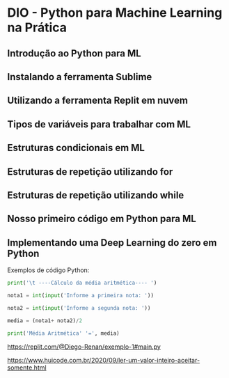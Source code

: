 # DIO - Python para Machine Learning na Prática

## Introdução ao Python para ML

## Instalando a ferramenta Sublime

## Utilizando a ferramenta Replit em nuvem

## Tipos de variáveis para trabalhar com ML

## Estruturas condicionais em ML

## Estruturas de repetição utilizando for 

## Estruturas de repetição utilizando while

## Nosso primeiro código em Python para ML

## Implementando uma Deep Learning do zero em Python


Exemplos de código Python:

```Python
print('\t ----Cálculo da média aritmética---- ') 

nota1 = int(input('Informe a primeira nota: ')) 

nota2 = int(input('Informe a segunda nota: ')) 

media = (nota1+ nota2)/2 

print('Média Aritmética' '=', media) 
```

https://replit.com/@Diego-Renan/exemplo-1#main.py

https://www.huicode.com.br/2020/09/ler-um-valor-inteiro-aceitar-somente.html

